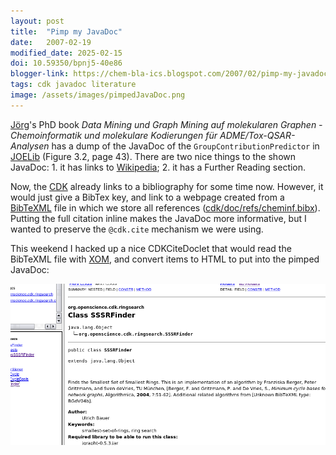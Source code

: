 ```yaml
---
layout: post
title:  "Pimp my JavaDoc"
date:   2007-02-19
modified_date: 2025-02-15
doi: 10.59350/bpnj5-40e86
blogger-link: https://chem-bla-ics.blogspot.com/2007/02/pimp-my-javadoc.html
tags: cdk javadoc literature
image: /assets/images/pimpedJavaDoc.png
---
```


[Jörg](http://miningdrugs.blogspot.com/)'s PhD book *Data Mining und Graph Mining auf molekularen Graphen - Chemoinformatik und
molekulare Kodierungen für ADME/Tox-QSAR-Analysen* has a dump of the JavaDoc of the `GroupContributionPredictor` in
[JOELib](http://joelib.sf.net/) (Figure 3.2, page 43). There are two nice things to the shown JavaDoc: 1. it has links to
[Wikipedia](http://www.wikipedia.org/); 2. it has a Further Reading section.

Now, the [CDK](http://cdk.sf.net/) already links to a bibliography for some time now. However, it would just give a BibTex
key, and link to a webpage created from a [BibTeXML](http://bibtexml.sf.net/) file in which we store all references
([cdk/doc/refs/cheminf.bibx](http://cdk.svn.sourceforge.net/viewvc/cdk/trunk/cdk/doc/refs/cheminf.bibx?view=log)).
Putting the full citation inline makes the JavaDoc more informative, but I wanted to preserve the `@cdk.cite`
mechanism we were using.

This weekend I hacked up a nice CDKCiteDoclet that would read the BibTeXML file with [XOM](http://www.xom.nu/),
and convert items to HTML to put into the pimped JavaDoc:

![](/assets/images/pimpedJavaDoc.png)
